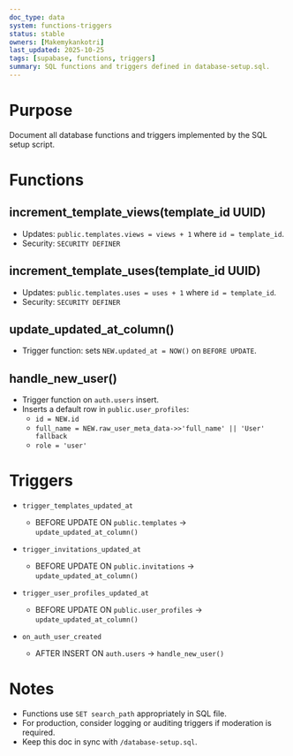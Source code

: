 ```yaml
---
doc_type: data
system: functions-triggers
status: stable
owners: [Makemykankotri]
last_updated: 2025-10-25
tags: [supabase, functions, triggers]
summary: SQL functions and triggers defined in database-setup.sql.
---
```


# Purpose
Document all database functions and triggers implemented by the SQL setup script.

# Functions

## increment_template_views(template_id UUID)
- Updates: `public.templates.views = views + 1` where `id = template_id`.
- Security: `SECURITY DEFINER`

## increment_template_uses(template_id UUID)
- Updates: `public.templates.uses = uses + 1` where `id = template_id`.
- Security: `SECURITY DEFINER`

## update_updated_at_column()
- Trigger function: sets `NEW.updated_at = NOW()` on `BEFORE UPDATE`.

## handle_new_user()
- Trigger function on `auth.users` insert.
- Inserts a default row in `public.user_profiles`:
  - `id = NEW.id`
  - `full_name = NEW.raw_user_meta_data->>'full_name' || 'User' fallback`
  - `role = 'user'`

# Triggers

- `trigger_templates_updated_at`
  - BEFORE UPDATE ON `public.templates` → `update_updated_at_column()`

- `trigger_invitations_updated_at`
  - BEFORE UPDATE ON `public.invitations` → `update_updated_at_column()`

- `trigger_user_profiles_updated_at`
  - BEFORE UPDATE ON `public.user_profiles` → `update_updated_at_column()`

- `on_auth_user_created`
  - AFTER INSERT ON `auth.users` → `handle_new_user()`

# Notes
- Functions use `SET search_path` appropriately in SQL file.
- For production, consider logging or auditing triggers if moderation is required.
- Keep this doc in sync with `/database-setup.sql`.
